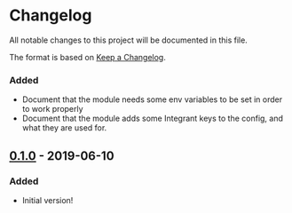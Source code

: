 # Changelog
All notable changes to this project will be documented in this file.

The format is based on [Keep a Changelog](http://keepachangelog.com/en/1.0.0/).

### Added
- Document that the module needs some env variables to be set in order to work properly
- Document that the module adds some Integrant keys to the config, and what they are used for.

## [0.1.0] - 2019-06-10

### Added
- Initial version!

[0.1.0]: https://github.com/magnetcoop/hydrogen.module.session.keycloak/releases/tag/v0.1.0
